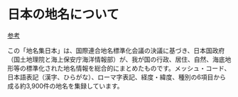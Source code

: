 
# 日本の地名について
[参考](http://www.gsi.go.jp/kihonjohochousa/gazetteer.html)

この「地名集日本」は、国際連合地名標準化会議の決議に基づき、日本国政府（国土地理院と海上保安庁海洋情報部）が、我が国の行政、居住、自然、海底地形等の標準化された地名情報を総合的にまとめたものです。メッシュ・コード、日本語表記（漢字、ひらがな）、ローマ字表記、経度・緯度、種別の6項目から成る約3,900件の地名を集録しています。
